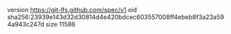 version https://git-lfs.github.com/spec/v1
oid sha256:23939e143d32d30814d4e420bdcec603557008ff4ebeb8f3a23a594a943c247d
size 11586
